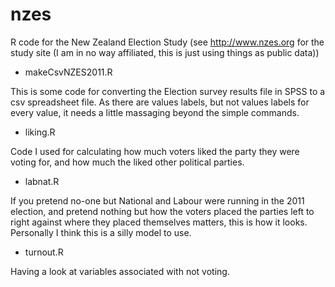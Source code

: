 # nzes
R code for the New Zealand Election Study (see http://www.nzes.org for the study site (I am in no way affiliated, this is just using things as public data))

* makeCsvNZES2011.R

This is some code for converting the Election survey results file in SPSS to a csv spreadsheet file. As there are values labels, but not values labels for every value, it needs a little massaging beyond the simple commands.

* liking.R

Code I used for calculating how much voters liked the party they were voting for, and how much the liked other political parties.

* labnat.R

If you pretend no-one but National and Labour were running in the 2011 election, and pretend nothing but how the voters placed the parties left to right against where they placed themselves matters, this is how it looks. Personally I think this is a silly model to use.

* turnout.R

Having a look at variables associated with not voting.
